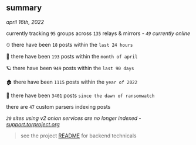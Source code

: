 
## summary
_april 16th, 2022_

currently tracking `95` groups across `135` relays & mirrors - _`49` currently online_

⏲ there have been `18` posts within the `last 24 hours`

🦈 there have been `193` posts within the `month of april`

🪐 there have been `949` posts within the `last 90 days`

🏚 there have been `1115` posts within the `year of 2022`

🦕 there have been `3401` posts `since the dawn of ransomwatch`

there are `47` custom parsers indexing posts

_`20` sites using v2 onion services are no longer indexed - [support.torproject.org](https://support.torproject.org/onionservices/v2-deprecation/)_

> see the project [README](https://github.com/thetanz/ransomwatch#ransomwatch--) for backend technicals
